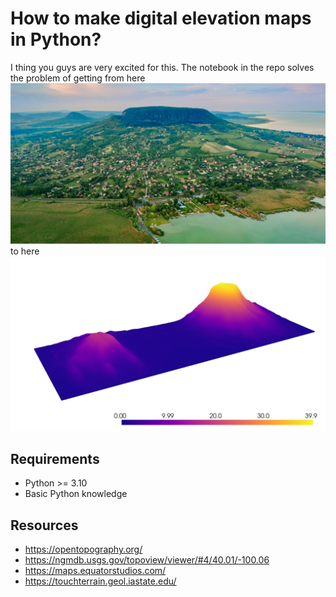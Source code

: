# How to make digital elevation maps in Python?

I thing you guys are very excited for this.
The notebook in the repo solves the problem of getting from here
![image](files/badacsony.png)
to here
![image](files/dem_pyvista.png)

## Requirements

- Python >= 3.10
- Basic Python knowledge

## Resources

- <https://opentopography.org/>
- <https://ngmdb.usgs.gov/topoview/viewer/#4/40.01/-100.06>
- <https://maps.equatorstudios.com/>
- <https://touchterrain.geol.iastate.edu/>
